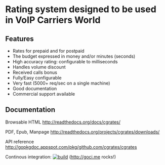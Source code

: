 # Rating system designed to be used in VoIP Carriers World #

## Features ##
+ Rates for prepaid and for postpaid
+ The budget expressed in money and/or minutes (seconds)
+ High accuracy rating: configurable to milliseconds
+ Handles volume discount
+ Received calls bonus
+ Fully/Easy configurable 
+ Very fast (5000+ req/sec on a single machine)
+ Good documentation
+ Commercial support available

## Documentation ##
Browsable HTML http://readthedocs.org/docs/cgrates/

PDF, Epub, Manpage http://readthedocs.org/projects/cgrates/downloads/

API reference http://gopkgdoc.appspot.com/pkg/github.com/cgrates/cgrates

Continous integration: [![build](http://goci.me/project/image/github.com/cgrates/cgrates "Continous integration")](http://goci.me/project/github.com/cgrates/cgrates) (http://goci.me rocks!)

